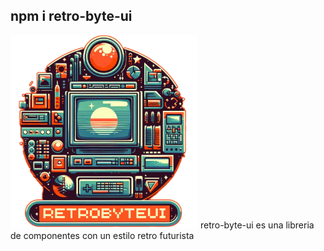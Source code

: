 ## npm i retro-byte-ui
<img src="/assets/RetroByteUI-Photoroom.png" alt="Imagen de muestra" width="300" />
retro-byte-ui es una libreria de componentes con un estilo retro futurista


